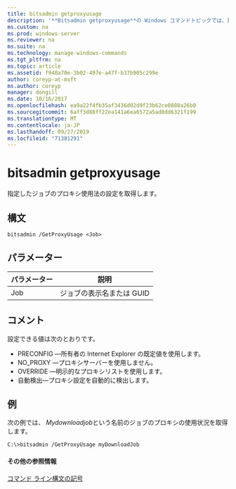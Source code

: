 ```yaml
---
title: bitsadmin getproxyusage
description: '**Bitsadmin getproxyusage**の Windows コマンドトピックでは、指定されたジョブのプロキシ使用法の設定を取得します。'
ms.custom: na
ms.prod: windows-server
ms.reviewer: na
ms.suite: na
ms.technology: manage-windows-commands
ms.tgt_pltfrm: na
ms.topic: article
ms.assetid: f940a70e-3b02-497e-a47f-b37b905c299e
author: coreyp-at-msft
ms.author: coreyp
manager: dongill
ms.date: 10/16/2017
ms.openlocfilehash: ea9a22f4fb35af3436d02d9f23b62ce0888a26b0
ms.sourcegitcommit: 6aff3d88ff22ea141a6ea6572a5ad8dd6321f199
ms.translationtype: MT
ms.contentlocale: ja-JP
ms.lasthandoff: 09/27/2019
ms.locfileid: "71381291"
---
```

# <a name="bitsadmin-getproxyusage"></a>bitsadmin getproxyusage



指定したジョブのプロキシ使用法の設定を取得します。

## <a name="syntax"></a>構文

```
bitsadmin /GetProxyUsage <Job>
```

## <a name="parameters"></a>パラメーター

|パラメーター|説明|
|---------|-----------|
|Job|ジョブの表示名または GUID|

## <a name="remarks"></a>コメント

設定できる値は次のとおりです。
-   PRECONFIG —所有者の Internet Explorer の既定値を使用します。
-   NO_PROXY —プロキシサーバーを使用しません。
-   OVERRIDE —明示的なプロキシリストを使用します。
-   自動検出—プロキシ設定を自動的に検出します。

## <a name="BKMK_examples"></a>例

次の例では、 *Mydownloadjob*という名前のジョブのプロキシの使用状況を取得します。
```
C:\>bitsadmin /GetProxyUsage myDownloadJob
```

#### <a name="additional-references"></a>その他の参照情報

[コマンド ライン構文の記号](command-line-syntax-key.md)
